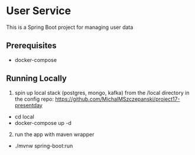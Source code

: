 # User Service

This is a Spring Boot project for managing user data

## Prerequisites

- docker-compose

## Running Locally

1. spin up local stack (postgres, mongo, kafka) from the /local directory in the config repo:
   https://github.com/MichalMSzczepanski/project17-presentday
- cd local
- docker-compose up -d 
2. run the app with maven wrapper
- ./mvnw spring-boot:run


